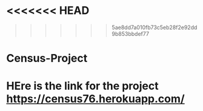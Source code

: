 <<<<<<< HEAD
=======

>>>>>>> 5ae8dd7a010fb73c5eb28f2e92dd9b853bbdef77
# Census-Project
# HEre is the link for the project https://census76.herokuapp.com/
